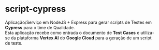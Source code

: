 # script-cypress

Aplicação/Serviço em NodeJS + Express para gerar scripts de Testes em **Cypress** para o time de Qualidade.  
Esta aplicação recebe como entrada o documento de **Test Cases** e utiliza-se da plataforma **Vertex AI** do **Google Cloud** para a geração de um script de teste.
